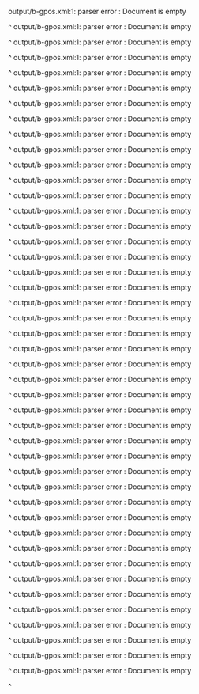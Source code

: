 output/b-gpos.xml:1: parser error : Document is empty

^
output/b-gpos.xml:1: parser error : Document is empty

^
output/b-gpos.xml:1: parser error : Document is empty

^
output/b-gpos.xml:1: parser error : Document is empty

^
output/b-gpos.xml:1: parser error : Document is empty

^
output/b-gpos.xml:1: parser error : Document is empty

^
output/b-gpos.xml:1: parser error : Document is empty

^
output/b-gpos.xml:1: parser error : Document is empty

^
output/b-gpos.xml:1: parser error : Document is empty

^
output/b-gpos.xml:1: parser error : Document is empty

^
output/b-gpos.xml:1: parser error : Document is empty

^
output/b-gpos.xml:1: parser error : Document is empty

^
output/b-gpos.xml:1: parser error : Document is empty

^
output/b-gpos.xml:1: parser error : Document is empty

^
output/b-gpos.xml:1: parser error : Document is empty

^
output/b-gpos.xml:1: parser error : Document is empty

^
output/b-gpos.xml:1: parser error : Document is empty

^
output/b-gpos.xml:1: parser error : Document is empty

^
output/b-gpos.xml:1: parser error : Document is empty

^
output/b-gpos.xml:1: parser error : Document is empty

^
output/b-gpos.xml:1: parser error : Document is empty

^
output/b-gpos.xml:1: parser error : Document is empty

^
output/b-gpos.xml:1: parser error : Document is empty

^
output/b-gpos.xml:1: parser error : Document is empty

^
output/b-gpos.xml:1: parser error : Document is empty

^
output/b-gpos.xml:1: parser error : Document is empty

^
output/b-gpos.xml:1: parser error : Document is empty

^
output/b-gpos.xml:1: parser error : Document is empty

^
output/b-gpos.xml:1: parser error : Document is empty

^
output/b-gpos.xml:1: parser error : Document is empty

^
output/b-gpos.xml:1: parser error : Document is empty

^
output/b-gpos.xml:1: parser error : Document is empty

^
output/b-gpos.xml:1: parser error : Document is empty

^
output/b-gpos.xml:1: parser error : Document is empty

^
output/b-gpos.xml:1: parser error : Document is empty

^
output/b-gpos.xml:1: parser error : Document is empty

^
output/b-gpos.xml:1: parser error : Document is empty

^
output/b-gpos.xml:1: parser error : Document is empty

^
output/b-gpos.xml:1: parser error : Document is empty

^
output/b-gpos.xml:1: parser error : Document is empty

^
output/b-gpos.xml:1: parser error : Document is empty

^
output/b-gpos.xml:1: parser error : Document is empty

^
output/b-gpos.xml:1: parser error : Document is empty

^
output/b-gpos.xml:1: parser error : Document is empty

^

